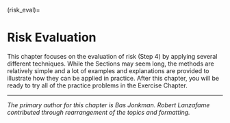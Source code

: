 (risk_eval)=
# Risk Evaluation

This chapter focuses on the evaluation of risk (Step 4) by applying several different techniques. While the Sections may seem long, the methods are relatively simple and a lot of examples and explanations are provided to illustrate how they can be applied in practice. After this chapter, you will be ready to try all of the practice problems in the Exercise Chapter.

---

_The primary author for this chapter is Bas Jonkman. Robert Lanzafame contributed through rearrangement of the topics and formatting._